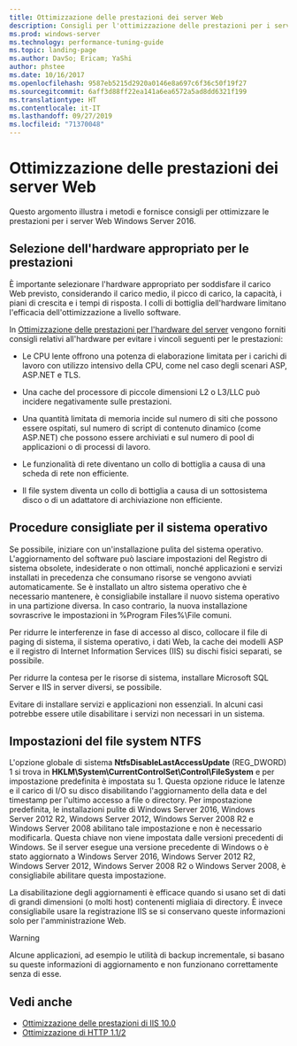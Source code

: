 ```yaml
---
title: Ottimizzazione delle prestazioni dei server Web
description: Consigli per l'ottimizzazione delle prestazioni per i server Web in Windows Server 16
ms.prod: windows-server
ms.technology: performance-tuning-guide
ms.topic: landing-page
ms.author: DavSo; Ericam; YaShi
author: phstee
ms.date: 10/16/2017
ms.openlocfilehash: 9587eb5215d2920a0146e8a697c6f36c50f19f27
ms.sourcegitcommit: 6aff3d88ff22ea141a6ea6572a5ad8dd6321f199
ms.translationtype: HT
ms.contentlocale: it-IT
ms.lasthandoff: 09/27/2019
ms.locfileid: "71370048"
---
```

# <a name="performance-tuning-web-servers"></a>Ottimizzazione delle prestazioni dei server Web


Questo argomento illustra i metodi e fornisce consigli per ottimizzare le prestazioni per i server Web Windows Server 2016.


## <a name="selecting-the-proper-hardware-for-performance"></a>Selezione dell'hardware appropriato per le prestazioni


È importante selezionare l'hardware appropriato per soddisfare il carico Web previsto, considerando il carico medio, il picco di carico, la capacità, i piani di crescita e i tempi di risposta. I colli di bottiglia dell'hardware limitano l'efficacia dell'ottimizzazione a livello software.

In [Ottimizzazione delle prestazioni per l'hardware del server](../../hardware/index.md) vengono forniti consigli relativi all'hardware per evitare i vincoli seguenti per le prestazioni:

-   Le CPU lente offrono una potenza di elaborazione limitata per i carichi di lavoro con utilizzo intensivo della CPU, come nel caso degli scenari ASP, ASP.NET e TLS.

-   Una cache del processore di piccole dimensioni L2 o L3/LLC può incidere negativamente sulle prestazioni.

-   Una quantità limitata di memoria incide sul numero di siti che possono essere ospitati, sul numero di script di contenuto dinamico (come ASP.NET) che possono essere archiviati e sul numero di pool di applicazioni o di processi di lavoro.

-   Le funzionalità di rete diventano un collo di bottiglia a causa di una scheda di rete non efficiente.

-   Il file system diventa un collo di bottiglia a causa di un sottosistema disco o di un adattatore di archiviazione non efficiente.

## <a name="operating-system-best-practices"></a>Procedure consigliate per il sistema operativo


Se possibile, iniziare con un'installazione pulita del sistema operativo. L'aggiornamento del software può lasciare impostazioni del Registro di sistema obsolete, indesiderate o non ottimali, nonché applicazioni e servizi installati in precedenza che consumano risorse se vengono avviati automaticamente. Se è installato un altro sistema operativo che è necessario mantenere, è consigliabile installare il nuovo sistema operativo in una partizione diversa. In caso contrario, la nuova installazione sovrascrive le impostazioni in %Program Files%\\File comuni.

Per ridurre le interferenze in fase di accesso al disco, collocare il file di paging di sistema, il sistema operativo, i dati Web, la cache dei modelli ASP e il registro di Internet Information Services (IIS) su dischi fisici separati, se possibile.

Per ridurre la contesa per le risorse di sistema, installare Microsoft SQL Server e IIS in server diversi, se possibile.

Evitare di installare servizi e applicazioni non essenziali. In alcuni casi potrebbe essere utile disabilitare i servizi non necessari in un sistema.

## <a name="ntfs-file-system-settings"></a>Impostazioni del file system NTFS

L'opzione globale di sistema **NtfsDisableLastAccessUpdate** (REG\_DWORD) 1 si trova in **HKLM\\System\\CurrentControlSet\\Control\\FileSystem** e per impostazione predefinita è impostata su 1. Questa opzione riduce le latenze e il carico di I/O su disco disabilitando l'aggiornamento della data e del timestamp per l'ultimo accesso a file o directory. Per impostazione predefinita, le installazioni pulite di Windows Server 2016, Windows Server 2012 R2, Windows Server 2012, Windows Server 2008 R2 e Windows Server 2008 abilitano tale impostazione e non è necessario modificarla. Questa chiave non viene impostata dalle versioni precedenti di Windows. Se il server esegue una versione precedente di Windows o è stato aggiornato a Windows Server 2016, Windows Server 2012 R2, Windows Server 2012, Windows Server 2008 R2 o Windows Server 2008, è consigliabile abilitare questa impostazione.

La disabilitazione degli aggiornamenti è efficace quando si usano set di dati di grandi dimensioni (o molti host) contenenti migliaia di directory. È invece consigliabile usare la registrazione IIS se si conservano queste informazioni solo per l'amministrazione Web.

>[!Warning]
> Alcune applicazioni, ad esempio le utilità di backup incrementale, si basano su queste informazioni di aggiornamento e non funzionano correttamente senza di esse.

## <a name="see-also"></a>Vedi anche
- [Ottimizzazione delle prestazioni di IIS 10.0](tuning-iis-10.md)
- [Ottimizzazione di HTTP 1.1/2](http-performance.md)


